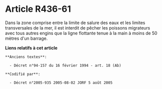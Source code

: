 # Article R436-61

Dans la zone comprise entre la limite de salure des eaux et les limites transversales de la mer, il est interdit de pêcher
les poissons migrateurs avec tous autres engins que la ligne flottante tenue à la main à moins de 50 mètres d'un barrage.

**Liens relatifs à cet article**

	**Anciens textes**:

	  - Décret n°94-157 du 16 février 1994 - art. 18 (Ab)

	**Codifié par**:

	  - Décret n°2005-935 2005-08-02 JORF 5 août 2005
